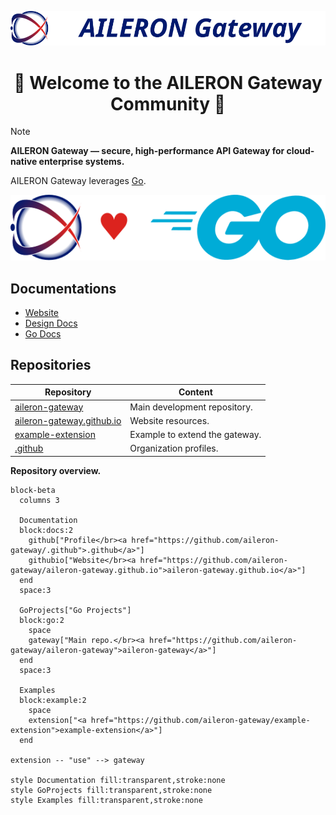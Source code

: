 <div align="center">

![AILERON Gateway Logo](../logos/logo-light-aileron-gateway.svg)

# :tada: Welcome to the AILERON Gateway Community :tada:

</div>

> [!NOTE]
> **AILERON Gateway — secure, high-performance API Gateway for cloud-native enterprise systems.**

AILERON Gateway leverages [Go](https://go.dev/).

![aileron-loves-go.svg](./aileron-loves-go.svg)

## Documentations

- [Website](https://aileron-gateway.github.io/)
- [Design Docs](https://github.com/aileron-gateway/aileron-gateway/tree/main/docs)
- [Go Docs](https://pkg.go.dev/github.com/aileron-gateway/aileron-gateway)

## Repositories

| Repository | Content |
| - | - |
| [aileron-gateway](https://github.com/aileron-gateway/aileron-gateway) | Main development repository. |
| [aileron-gateway.github.io](https://github.com/aileron-gateway/aileron-gateway.github.io) | Website resources. |
| [example-extension](https://github.com/aileron-gateway/example-extension) | Example to extend the gateway. |
| [.github](https://github.com/aileron-gateway/.github) | Organization profiles. |

**Repository overview.**

```mermaid
block-beta
  columns 3

  Documentation
  block:docs:2
    github["Profile</br><a href="https://github.com/aileron-gateway/.github">.github</a>"]
    githubio["Website</br><a href="https://github.com/aileron-gateway/aileron-gateway.github.io">aileron-gateway.github.io</a>"]
  end
  space:3

  GoProjects["Go Projects"]
  block:go:2
    space
    gateway["Main repo.</br><a href="https://github.com/aileron-gateway/aileron-gateway">aileron-gateway</a>"]
  end
  space:3

  Examples
  block:example:2
    space
    extension["<a href="https://github.com/aileron-gateway/example-extension">example-extension</a>"]
  end

extension -- "use" --> gateway

style Documentation fill:transparent,stroke:none
style GoProjects fill:transparent,stroke:none
style Examples fill:transparent,stroke:none
```
